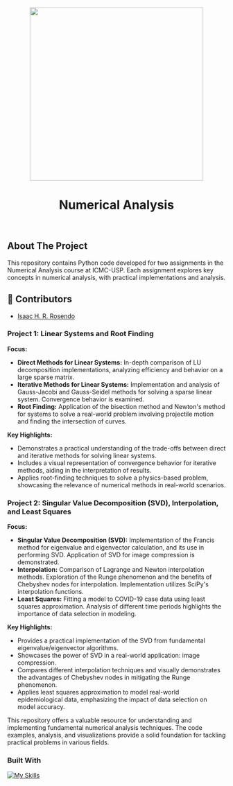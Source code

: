 <!-- Improved compatibility of back to top link: See: https://github.com/othneildrew/Best-README-Template/pull/73 -->
<a name="readme-top"></a>
<!--
*** Thanks for checking out the Best-README-Template. If you have a suggestion
*** that would make this better, please fork the repo and create a pull request
*** or simply open an issue with the tag "enhancement".
*** Don't forget to give the project a star!
*** Thanks again! Now go create something AMAZING! :D
-->


<!-- PROJECT LOGO -->
<br />
<div align="center">
      <img src="https://miro.medium.com/v2/resize:fit:1400/1*JTEqCz-VU16nkkUwzyWp_w.png" width=400 />
  </a>
  <h1 align="center">Numerical Analysis</h1>
</div>
<br>

<!-- ABOUT THE PROJECT -->
## About The Project

This repository contains Python code developed for two assignments in the Numerical Analysis course at ICMC-USP. Each assignment explores key concepts in numerical analysis, with practical implementations and analysis.

## 🤝 Contributors
- [Isaac H. R. Rosendo](https://github.com/IsaacHaRR) <br>

### Project 1: Linear Systems and Root Finding

**Focus:**

* **Direct Methods for Linear Systems:**  In-depth comparison of LU decomposition implementations, analyzing efficiency and behavior on a large sparse matrix.
* **Iterative Methods for Linear Systems:** Implementation and analysis of Gauss-Jacobi and Gauss-Seidel methods for solving a sparse linear system. Convergence behavior is examined.
* **Root Finding:** Application of the bisection method and Newton's method for systems to solve a real-world problem involving projectile motion and finding the intersection of curves.

**Key Highlights:**

* Demonstrates a practical understanding of the trade-offs between direct and iterative methods for solving linear systems.
* Includes a visual representation of convergence behavior for iterative methods, aiding in the interpretation of results. 
* Applies root-finding techniques to solve a physics-based problem, showcasing the relevance of numerical methods in real-world scenarios.

### Project 2: Singular Value Decomposition (SVD), Interpolation, and Least Squares

**Focus:**

* **Singular Value Decomposition (SVD):** Implementation of the Francis method for eigenvalue and eigenvector calculation, and its use in performing SVD. Application of SVD for image compression is demonstrated.
* **Interpolation:** Comparison of Lagrange and Newton interpolation methods. Exploration of the Runge phenomenon and the benefits of Chebyshev nodes for interpolation. Implementation utilizes SciPy's interpolation functions.
* **Least Squares:** Fitting a model to COVID-19 case data using least squares approximation. Analysis of different time periods highlights the importance of data selection in modeling.

**Key Highlights:**

* Provides a practical implementation of the SVD from fundamental eigenvalue/eigenvector algorithms.
* Showcases the power of SVD in a real-world application: image compression.
* Compares different interpolation techniques and visually demonstrates the advantages of Chebyshev nodes in mitigating the Runge phenomenon.
* Applies least squares approximation to model real-world epidemiological data, emphasizing the impact of data selection on model accuracy.

This repository offers a valuable resource for understanding and implementing fundamental numerical analysis techniques. The code examples, analysis, and visualizations provide a solid foundation for tackling practical problems in various fields. 


  
### Built With

[![My Skills](https://skillicons.dev/icons?i=python)](https://skillicons.dev)


<!-- MARKDOWN LINKS & IMAGES -->
<!-- https://www.markdownguide.org/basic-syntax/#reference-style-links -->
[contributors-shield]: https://img.shields.io/github/contributors/othneildrew/Best-README-Template.svg?style=for-the-badge
[contributors-url]: https://github.com/othneildrew/Best-README-Template/graphs/contributors
[forks-shield]: https://img.shields.io/github/forks/othneildrew/Best-README-Template.svg?style=for-the-badge
[forks-url]: https://github.com/othneildrew/Best-README-Template/network/members
[stars-shield]: https://img.shields.io/github/stars/othneildrew/Best-README-Template.svg?style=for-the-badge
[stars-url]: https://github.com/othneildrew/Best-README-Template/stargazers
[issues-shield]: https://img.shields.io/github/issues/othneildrew/Best-README-Template.svg?style=for-the-badge
[issues-url]: https://github.com/othneildrew/Best-README-Template/issues
[license-shield]: https://img.shields.io/github/license/othneildrew/Best-README-Template.svg?style=for-the-badge
[license-url]: https://github.com/othneildrew/Best-README-Template/blob/master/LICENSE.txt
[linkedin-shield]: https://img.shields.io/badge/-LinkedIn-black.svg?style=for-the-badge&logo=linkedin&colorB=555
[linkedin-url]: https://linkedin.com/in/othneildrew
[product-screenshot]: images/screenshot.png
[Next.js]: https://img.shields.io/badge/next.js-000000?style=for-the-badge&logo=nextdotjs&logoColor=white
[Next-url]: https://nextjs.org/
[React.js]: https://img.shields.io/badge/React-20232A?style=for-the-badge&logo=react&logoColor=61DAFB
[React-url]: https://reactjs.org/
[Vue.js]: https://img.shields.io/badge/Vue.js-35495E?style=for-the-badge&logo=vuedotjs&logoColor=4FC08D
[Vue-url]: https://vuejs.org/
[Angular.io]: https://img.shields.io/badge/Angular-DD0031?style=for-the-badge&logo=angular&logoColor=white
[Angular-url]: https://angular.io/
[Svelte.dev]: https://img.shields.io/badge/Svelte-4A4A55?style=for-the-badge&logo=svelte&logoColor=FF3E00
[Svelte-url]: https://svelte.dev/
[Laravel.com]: https://img.shields.io/badge/Laravel-FF2D20?style=for-the-badge&logo=laravel&logoColor=white
[Laravel-url]: https://laravel.com
[Bootstrap.com]: https://img.shields.io/badge/Bootstrap-563D7C?style=for-the-badge&logo=bootstrap&logoColor=white
[Bootstrap-url]: https://getbootstrap.com
[JQuery.com]: https://img.shields.io/badge/jQuery-0769AD?style=for-the-badge&logo=jquery&logoColor=white
[JQuery-url]: https://jquery.com 

